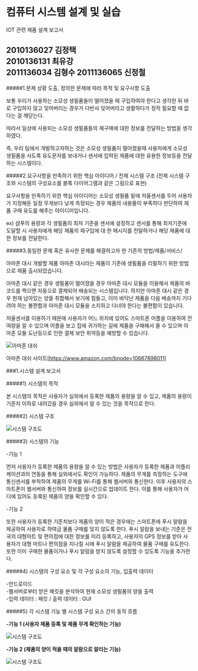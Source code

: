 컴퓨터 시스템 설계 및 실습
==========================
IOT 관련 제품 설계 보고서  

2010136027	김정택   
2010136131	최유강  
2011136034	김형수 
2011136065	신정철 
--------------------------

#####1.문제 상황 도출, 정의한 문제에 따라 목적 및 요구사항 도출

보통 우리가 사용하는 소모성 생필품들이 떨어졌을 때 구입하여야 한다고 생각한 뒤 바로 구입하지 않고 잊어버리는 경우가 다반사 잊어버리고 생활하다가 정작 필요할 때 없다는 걸 깨닫는다. 

따라서 일상에 사용되는 소모성 생필품들의 재구매에 대한 정보를 전달하는 방법을 생각하였다.

즉, 우리 팀에서 개발하고자하는 것은 소모성 생필품이 떨어졌을때 사용자에게 소모성 생필품을 사도록 유도문자를 보내거나 센서에 입력된 제품에 대한 유용한 정보등을 전달하는 시스템이다.


#####2.요구사항을 만족하기 위한 핵심 아이디어 / 전체 시스템 구조 
(전체 시스템 구조와 시스템의 구성요소를 블록 다이어그램과 같은 그림으로 표현)

요구사항을 만족하기 위한 핵심 아이디어는 소모성 생필품 밑에 저울센서를 두어 사용자가 지정해둔 일정 무게보다 낮게 측정되는 경우 제품의 내용물이 부족하다 판단하여 제품 구매 유도를 해주는 아이디어입니다.

ex) 샴푸의 용량과 각 생필품의 최저 기준을 센서에 설정하고 센서를 통해 최저기준에 도달할 시 사용자에게 해당 제품의 재구입에 대 한 메시지를 전달하거나 해당 제품에 대한 정보를 전달한다. 

#####3.동일한 문제 혹은 유사한 문제를 해결하고자 한 기존의 방법/제품/서비스/

아마존 대시 개발할 제품 아마존 대시라는 제품이 기존에 생필품을 리필하기 위한 방법으로 제품 출시되었습니다.

아마존 대시 같은 경우 생필품이 떨어졌을 경우 아마존 대시 모듈을 이용해서 제품의 바코드를 찍으면 자동으로 결제되어 배송되는 시스템입니다. 하지만 아마존 대시 같은 경우 현재 남아있는 양을 취합해서 보기에 힘들고, 이미 바닥난 제품을 다음 배송까지 기다려야 하는 불편함과 아마존 대시 모듈을 소지하고 다녀야 한다는 불편함이 있습니다.

저울센서를 이용하기 때문에 사용자가 어느 위치에 있어도 스마트폰 어플을 이용하여 잔여량을 알 수 있으며 어플을 보고 집에 귀가하는 길에 제품을 구매해서 올 수 있으며 아마존 모듈 도난등으로 인한 결제 보안 취약등을 예방할 수 있습니다.

![아마존 대쉬](amazone_dash.PNG)

아마존 대쉬 사이트[https://www.amazon.com/bnode=10667898011]

###1.시스템 설계 보고서

#####1) 시스템의 목적

본 시스템의 목적은 사용자가 실외에서 등록한 제품의 용량을 알 수 있고, 제품의 용량이 기준치 이하로 내려갔을 경우 실외에서 알 수 있는 것을 목적으로 한다.

#####2) 시스템 구조

![시스템 구조도](시스템구조도.png)


#####3) 시스템의 기능

-기능 1

먼저 사용자가 등록한 제품의 용량을 알 수 있는 방법은 사용자가 등록한 제품과 어플리케이션과의 연동을 통해 실외에서도 확인이 가능하다. 제품의 무게를 측정하는 도구에 통신센서를 부착하여 제품의 무게를 Wi-Fi를 통해 웹서버와 통신한다. 이후 사용자의 스마트폰이 웹서버와 통신하여 정보를 실시간으로 업데이트 한다. 이를 통해 사용자가 어디에 있어도 등록된 제품의 양을 확인할 수 있다.

-기능 2

또한 사용자가 등록한 기준치보다 제품의 양이 적은 경우에는 스마트폰에 푸시 알람을 제공하여 사용자로 하여금 물품 구매를 잊지 않도록 한다. 푸시 알람을 보내는 기준은 전국의 대형마트 및 편의점에 대한 정보를 미리 등록하고, 사용자의 GPS 정보를 받아 사용자가 대형 마트나 편의점을 지나칠 시에 푸시 알람을 제공하여 물품 구매를 유도한다. 또한 이미 구매한 물품이거나 푸시 알람을 받지 않도록 설정할 수 있도록 기능을 추가한다.

#####4) 시스템의 구성 요소 및 각 구성 요소의 기능, 입출력 데이터<br>



-안드로이드<br>
-웹서버로부터 받은 패킷을 분석하여 현재 소모성 생필품의 양을 출력<br>
-입력 데이터 : 패킷 / 출력 데이터 : GUI<br>

#####5) 각 시스템 기능 별 시스템 구성 요소 간의 동작 흐름

**-기능 1 (사용자 제품 등록 및 제품 무게 확인하는 기능)**

![시스템 구조도](function1.png)

**-기능 2 (제품의 양이 적을 때의 알람으로 알리는 기능)**

![시스템 구조도](function2.png)

